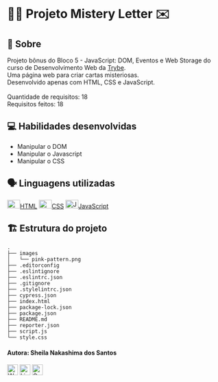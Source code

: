 # :female_detective: Projeto Mistery Letter :envelope:

## :page_facing_up: Sobre

Projeto bônus do Bloco 5 - JavaScript: DOM, Eventos e Web Storage do curso de Desenvolvimento Web da [Trybe](https://www.betrybe.com).<br>
Uma página web para criar cartas misteriosas.<br>
Desenvolvido apenas com HTML, CSS e JavaScript.<br><br>
Quantidade de requisitos: 18<br>
Requisitos feitos: 18<br>


## :computer: Habilidades desenvolvidas

- Manipular o DOM
- Manipular o Javascript
- Manipular o CSS

## :speaking_head: Linguagens utilizadas
<div align="left">
  <a href="https://developer.mozilla.org/en-US/docs/Web/HTML" display="block" title="HTML5"><img alt="HTML5 icon" height="20px" width="30px" src="https://cdn.jsdelivr.net/gh/devicons/devicon/icons/html5/html5-original.svg" />HTML</a>
  <a href="https://developer.ozilla.org/pt-BR/docs/Web/CSS" title="CSS3"><img alt="CSS3 icon" height="20px" width="30px" src="https://cdn.jsdelivr.net/gh/devicons/devicon/icons/css3/css3-original.svg" />CSS</a>
  <a href="https://developer.mozilla.org/pt-BR/docs/Web/JavaScript" title="JavaScript"><img alt="JavaScript icon" height="20px" width="30px" src="https://cdn.jsdelivr.net/gh/devicons/devicon/icons/javascript/javascript-original.svg" />JavaScript</a>
</div>

## :building_construction: Estrutura do projeto
```
.
├── images
│   └── pink-pattern.png
├── .editorconfig
├── .eslintignore
├── .eslintrc.json
├── .gitignore
├── .stylelintrc.json
├── cypress.json
├── index.html
├── package-lock.json
├── package.json
├── README.md
├── reporter.json
├── script.js
└── style.css
```

 #### Autora: Sheila Nakashima dos Santos
<a href="https://wa.me/+5511995985416?text=Sheila%20Dev" target="_blank" rel="external"><img src="https://img.shields.io/badge/WhatsApp-25D366?style=for-the-badge&logo=whatsapp&logoColor=white" alt="WhatsApp" height="25px" /></a>
<a href="https://www.linkedin.com/in/sheila-nakashima-dos-santos/" target="_blank" rel="external"><img src="https://img.shields.io/badge/LinkedIn-0077B5?style=for-the-badge&logo=linkedin&logoColor=white" alt="LinkedIn" height="25px"></a>
<a href="mailto:shei.nsantos@gmail.com" target="_blank" rel="external"><img src="https://img.shields.io/badge/Gmail-D14836?style=for-the-badge&logo=gmail&logoColor=white" alt="Gmail" height="25px"></a>
